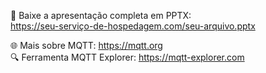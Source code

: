 📂 Baixe a apresentação completa em PPTX:  
https://seu-serviço-de-hospedagem.com/seu-arquivo.pptx

🌐 Mais sobre MQTT: https://mqtt.org  
🔍 Ferramenta MQTT Explorer: https://mqtt-explorer.com  
